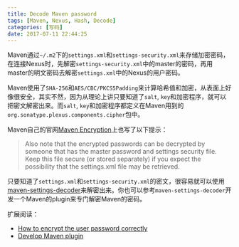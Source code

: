 ```yaml
---
title: Decode Maven password
tags: [Maven, Nexus, Hash, Decode]
categories: [写码]
date: 2017-07-11 22:44:25
---
```


Maven通过`~/.m2`下的`settings.xml`和`settings-security.xml`来存储加密密码，在连接Nexus时，先解密`settings-security.xml`中的master的密码，再用master的明文密码去解密`settings.xml`中的Nexus的用户密码。

Maven使用了`SHA-256`和`AES/CBC/PKCS5Padding`来计算哈希值和加密，从表面上好像很安全，其实不然，因为从理论上讲只要知道了`salt`, `key`和加密程序，就可以把密文解密出来。而`salt`, `key`和加密程序都定义在Maven用到的`org.sonatype.plexus.components.cipher`包中。

Maven自己的官网[Maven Encryption](https://maven.apache.org/guides/mini/guide-encryption.html)上也写了以下提示：

> Also note that the encrypted passwords can be decrypted by someone that has the master password and settings security file. Keep this file secure (or stored separately) if you expect the possibility that the settings.xml file may be retrieved.

只要知道了`settings.xml`和`settings-security.xml`的密文，很容易就可以使用[maven-settings-decoder](https://github.com/jelmerk/maven-settings-decoder)来解密出来。你也可以参考`maven-settings-decoder`开发一个Maven的plugin来专门解密Maven的密码。

扩展阅读：

* [How to encrypt the user password correctly](http://www.infoq.com/cn/articles/how-to-encrypt-the-user-password-correctly)
* [Develop Maven plugin](https://maven.apache.org/guides/plugin/guide-java-plugin-development.html)

